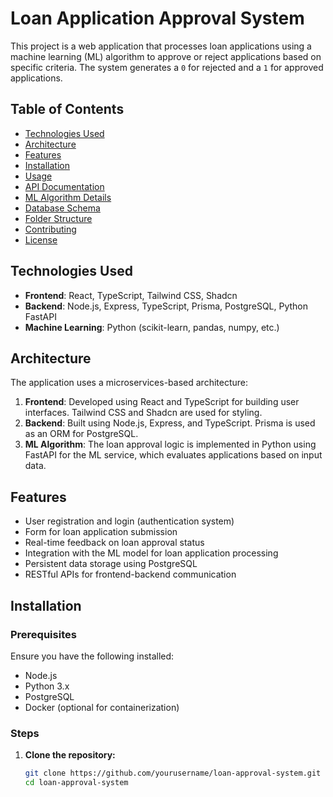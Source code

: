 # Loan Application Approval System

This project is a web application that processes loan applications using a machine learning (ML) algorithm to approve or reject applications based on specific criteria. The system generates a `0` for rejected and a `1` for approved applications.

## Table of Contents
- [Technologies Used](#technologies-used)
- [Architecture](#architecture)
- [Features](#features)
- [Installation](#installation)
- [Usage](#usage)
- [API Documentation](#api-documentation)
- [ML Algorithm Details](#ml-algorithm-details)
- [Database Schema](#database-schema)
- [Folder Structure](#folder-structure)
- [Contributing](#contributing)
- [License](#license)

## Technologies Used

- **Frontend**: React, TypeScript, Tailwind CSS, Shadcn
- **Backend**: Node.js, Express, TypeScript, Prisma, PostgreSQL, Python FastAPI
- **Machine Learning**: Python (scikit-learn, pandas, numpy, etc.)

## Architecture

The application uses a microservices-based architecture:

1. **Frontend**: Developed using React and TypeScript for building user interfaces. Tailwind CSS and Shadcn are used for styling.
2. **Backend**: Built using Node.js, Express, and TypeScript. Prisma is used as an ORM for PostgreSQL.
3. **ML Algorithm**: The loan approval logic is implemented in Python using FastAPI for the ML service, which evaluates applications based on input data.

## Features

- User registration and login (authentication system)
- Form for loan application submission
- Real-time feedback on loan approval status
- Integration with the ML model for loan application processing
- Persistent data storage using PostgreSQL
- RESTful APIs for frontend-backend communication

## Installation

### Prerequisites

Ensure you have the following installed:
- Node.js
- Python 3.x
- PostgreSQL
- Docker (optional for containerization)

### Steps

1. **Clone the repository:**
   ```bash
   git clone https://github.com/yourusername/loan-approval-system.git
   cd loan-approval-system
